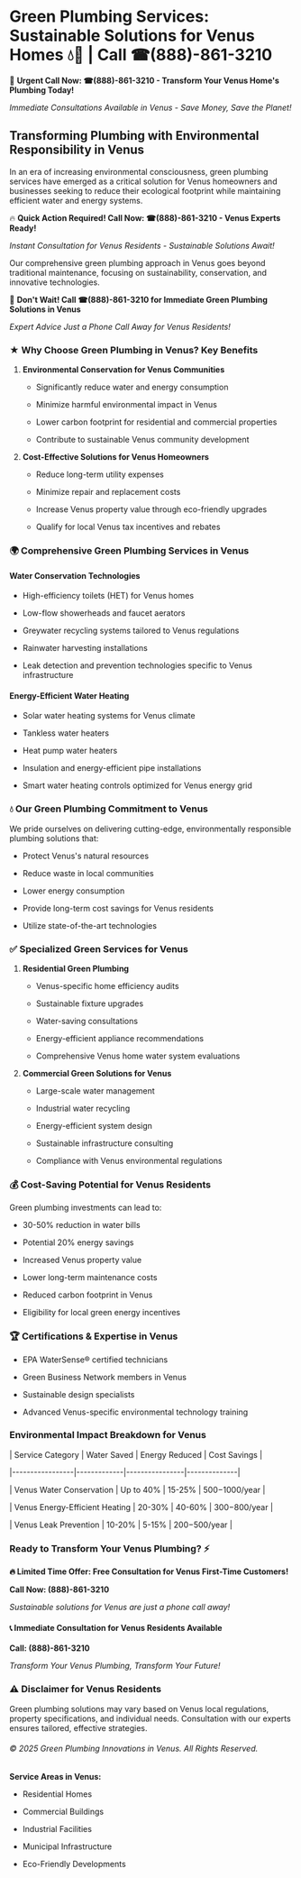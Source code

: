 # Green Plumbing Services: Sustainable Solutions for Venus Homes 💧🌿 | Call ☎(888)-861-3210

🚨 **Urgent Call Now: ☎(888)-861-3210 - Transform Your Venus Home's Plumbing Today!**
*Immediate Consultations Available in Venus - Save Money, Save the Planet!*

## Transforming Plumbing with Environmental Responsibility in Venus

In an era of increasing environmental consciousness, green plumbing services have emerged as a critical solution for Venus homeowners and businesses seeking to reduce their ecological footprint while maintaining efficient water and energy systems. 

🔥 **Quick Action Required! Call Now: ☎(888)-861-3210 - Venus Experts Ready!**
*Instant Consultation for Venus Residents - Sustainable Solutions Await!*

Our comprehensive green plumbing approach in Venus goes beyond traditional maintenance, focusing on sustainability, conservation, and innovative technologies.

🚨 **Don't Wait! Call ☎(888)-861-3210 for Immediate Green Plumbing Solutions in Venus**
*Expert Advice Just a Phone Call Away for Venus Residents!*

### ★ Why Choose Green Plumbing in Venus? Key Benefits

1. **Environmental Conservation for Venus Communities** 
   - Significantly reduce water and energy consumption
   - Minimize harmful environmental impact in Venus
   - Lower carbon footprint for residential and commercial properties
   - Contribute to sustainable Venus community development

2. **Cost-Effective Solutions for Venus Homeowners** 
   - Reduce long-term utility expenses
   - Minimize repair and replacement costs
   - Increase Venus property value through eco-friendly upgrades
   - Qualify for local Venus tax incentives and rebates

### 🌍 Comprehensive Green Plumbing Services in Venus

#### Water Conservation Technologies
- High-efficiency toilets (HET) for Venus homes
- Low-flow showerheads and faucet aerators
- Greywater recycling systems tailored to Venus regulations
- Rainwater harvesting installations
- Leak detection and prevention technologies specific to Venus infrastructure

#### Energy-Efficient Water Heating
- Solar water heating systems for Venus climate
- Tankless water heaters
- Heat pump water heaters
- Insulation and energy-efficient pipe installations
- Smart water heating controls optimized for Venus energy grid

### 💧 Our Green Plumbing Commitment to Venus

We pride ourselves on delivering cutting-edge, environmentally responsible plumbing solutions that:
- Protect Venus's natural resources
- Reduce waste in local communities
- Lower energy consumption
- Provide long-term cost savings for Venus residents
- Utilize state-of-the-art technologies

### ✅ Specialized Green Services for Venus

1. **Residential Green Plumbing**
   - Venus-specific home efficiency audits
   - Sustainable fixture upgrades
   - Water-saving consultations
   - Energy-efficient appliance recommendations
   - Comprehensive Venus home water system evaluations

2. **Commercial Green Solutions for Venus**
   - Large-scale water management
   - Industrial water recycling
   - Energy-efficient system design
   - Sustainable infrastructure consulting
   - Compliance with Venus environmental regulations

### 💰 Cost-Saving Potential for Venus Residents

Green plumbing investments can lead to:
- 30-50% reduction in water bills
- Potential 20% energy savings
- Increased Venus property value
- Lower long-term maintenance costs
- Reduced carbon footprint in Venus
- Eligibility for local green energy incentives

### 🏆 Certifications & Expertise in Venus

- EPA WaterSense® certified technicians
- Green Business Network members in Venus
- Sustainable design specialists
- Advanced Venus-specific environmental technology training

### Environmental Impact Breakdown for Venus

| Service Category | Water Saved | Energy Reduced | Cost Savings |
|-----------------|-------------|----------------|--------------|
| Venus Water Conservation | Up to 40% | 15-25% | $500-$1000/year |
| Venus Energy-Efficient Heating | 20-30% | 40-60% | $300-$800/year |
| Venus Leak Prevention | 10-20% | 5-15% | $200-$500/year |

### Ready to Transform Your Venus Plumbing? ⚡

**🔥 Limited Time Offer: Free Consultation for Venus First-Time Customers!**

**Call Now: (888)-861-3210**
*Sustainable solutions for Venus are just a phone call away!*

#### 📞 Immediate Consultation for Venus Residents Available

**Call: (888)-861-3210**
*Transform Your Venus Plumbing, Transform Your Future!*

### ⚠️ Disclaimer for Venus Residents

Green plumbing solutions may vary based on Venus local regulations, property specifications, and individual needs. Consultation with our experts ensures tailored, effective strategies.

###### © 2025 Green Plumbing Innovations in Venus. All Rights Reserved.

**Service Areas in Venus:** 
- Residential Homes
- Commercial Buildings
- Industrial Facilities
- Municipal Infrastructure
- Eco-Friendly Developments